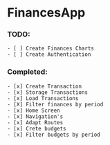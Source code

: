 # FinancesApp


### TODO:
    - [ ] Create Finances Charts
    - [ ] Create Authentication

### Completed:
    - [x] Create Transaction
    - [x] Storage Transactions
    - [x] Load Transactions
    - [X] Filter finances by period
    - [x] Home Screen
    - [x] Navigation's
    - [x] Adapt Routes
    - [x] Crete budgets
    - [x] Filter budgets by period
